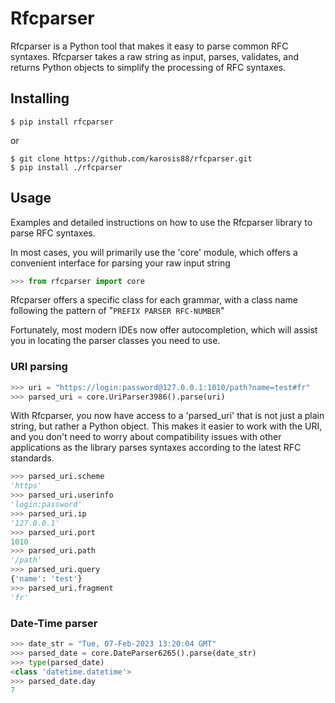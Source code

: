 # Rfcparser
Rfcparser is a Python tool that makes it easy to parse common RFC syntaxes. Rfcparser takes a raw string as input, parses, validates, and returns Python objects to simplify the processing of RFC syntaxes.

## Installing

```
$ pip install rfcparser
```
or 

```
$ git clone https://github.com/karosis88/rfcparser.git
$ pip install ./rfcparser
```

## Usage
Examples and detailed instructions on how to use the Rfcparser library to parse RFC syntaxes.

In most cases, you will primarily use the 'core' module, which offers a convenient interface for parsing your raw input string
``` python
>>> from rfcparser import core

```

Rfcparser offers a specific class for each grammar, with a class name following the pattern of "`PREFIX PARSER RFC-NUMBER`"

Fortunately, most modern IDEs now offer autocompletion, which will assist you in locating the parser classes you need to use.

### URI parsing


``` python
>>> uri = "https://login:password@127.0.0.1:1010/path?name=test#fr"
>>> parsed_uri = core.UriParser3986().parse(uri)

```

With Rfcparser, you now have access to a 'parsed_uri' that is not just a plain string, but rather a Python object. This makes it easier to work with the URI, and you don't need to worry about compatibility issues with other applications as the library parses syntaxes according to the latest RFC standards.

``` python
>>> parsed_uri.scheme
'https'
>>> parsed_uri.userinfo
'login:password'
>>> parsed_uri.ip
'127.0.0.1'
>>> parsed_uri.port
1010
>>> parsed_uri.path
'/path'
>>> parsed_uri.query
{'name': 'test'}
>>> parsed_uri.fragment
'fr'

```

### Date-Time parser

``` python
>>> date_str = "Tue, 07-Feb-2023 13:20:04 GMT"
>>> parsed_date = core.DateParser6265().parse(date_str)
>>> type(parsed_date)
<class 'datetime.datetime'>
>>> parsed_date.day
7

```



